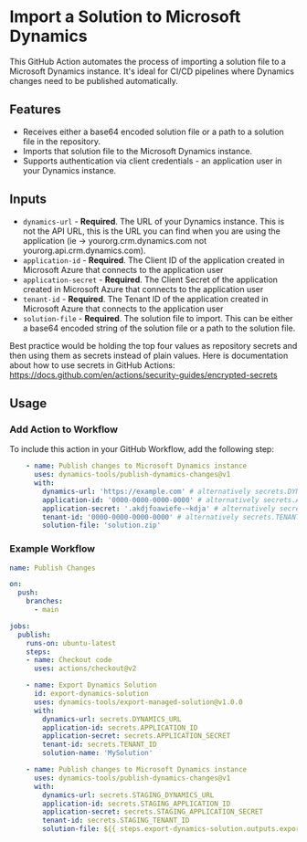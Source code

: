 # Import a Solution to Microsoft Dynamics
This GitHub Action automates the process of importing a solution file to a Microsoft Dynamics instance. It's ideal for CI/CD pipelines where Dynamics changes need to be published automatically.

## Features
- Receives either a base64 encoded solution file or a path to a solution file in the repository.
- Imports that solution file to the Microsoft Dynamics instance.
- Supports authentication via client credentials - an application user in your Dynamics instance.

## Inputs
- `dynamics-url` - **Required**. The URL of your Dynamics instance. This is not the API URL, this is the URL you can find when you are using the application (ie -> yourorg.crm.dynamics.com not yourorg.api.crm.dynamics.com).
- `application-id` - **Required**. The Client ID of the application created in Microsoft Azure that connects to the application user
- `application-secret` - **Required**. The Client Secret of the application created in Microsoft Azure that connects to the application user
- `tenant-id` - **Required**. The Tenant ID of the application created in Microsoft Azure that connects to the application user
- `solution-file` - **Required**. The solution file to import. This can be either a base64 encoded string of the solution file or a path to the solution file.

Best practice would be holding the top four values as repository secrets and then using them as secrets instead of plain values. Here is documentation about how to use secrets in GitHub Actions: https://docs.github.com/en/actions/security-guides/encrypted-secrets

## Usage

### Add Action to Workflow

To include this action in your GitHub Workflow, add the following step:

```yaml
    - name: Publish changes to Microsoft Dynamics instance
      uses: dynamics-tools/publish-dynamics-changes@v1
      with:
        dynamics-url: 'https://example.com' # alternatively secrets.DYNAMICS_URL
        application-id: '0000-0000-0000-0000' # alternatively secrets.APPLICATION_ID
        application-secret: '.akdjfoawiefe-~kdja' # alternatively secrets.APPLICATION_SECRET
        tenant-id: '0000-0000-0000-0000' # alternatively secrets.TENANT_ID
        solution-file: 'solution.zip'
```

### Example Workflow

```yaml
name: Publish Changes

on:
  push:
    branches:
      - main

jobs:
  publish:
    runs-on: ubuntu-latest
    steps:
    - name: Checkout code
      uses: actions/checkout@v2

    - name: Export Dynamics Solution
      id: export-dynamics-solution
      uses: dynamics-tools/export-managed-solution@v1.0.0
      with:
        dynamics-url: secrets.DYNAMICS_URL
        application-id: secrets.APPLICATION_ID
        application-secret: secrets.APPLICATION_SECRET
        tenant-id: secrets.TENANT_ID
        solution-name: 'MySolution'

    - name: Publish changes to Microsoft Dynamics instance
      uses: dynamics-tools/publish-dynamics-changes@v1
      with:
        dynamics-url: secrets.STAGING_DYNAMICS_URL
        application-id: secrets.STAGING_APPLICATION_ID
        application-secret: secrets.STAGING_APPLICATION_SECRET
        tenant-id: secrets.STAGING_TENANT_ID
        solution-file: ${{ steps.export-dynamics-solution.outputs.exported_file_base64 }}
```